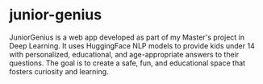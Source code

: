 # junior-genius
JuniorGenius is a web app developed as part of my Master's project in Deep Learning. It uses HuggingFace NLP models to provide kids under 14 with personalized, educational, and age-appropriate answers to their questions. The goal is to create a safe, fun, and educational space that fosters curiosity and learning.

